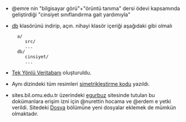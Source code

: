 - @emre nin "bilgisayar görü"+"örüntü tanıma" dersi ödevi kapsamında geliştirdiği "cinsiyet sınıflandırma gait yardımıyla"

- [db](http://github.com/downloads/19bal/gaitEmre/db.tar.gz) klasörünü indirip, açın. nihayi klasör içeriği aşağıdaki gibi olmalı

		a/
		   src/
		   ...
		db/
		   cinsiyet/
		   ...

- [Tek Yönlü Veritabanı](https://sites.google.com/a/bil.omu.edu.tr/egurbuz/dosya/tyDB.rar?attredirects=0&d=1) oluşturuldu.

- Aynı dizindeki tüm resimleri [simetrikleştirme kodu](https://sites.google.com/a/bil.omu.edu.tr/egurbuz/dosya/ters.m?attredirects=0&d=1) yazıldı.

- sites.bil.omu.edu.tr üzerindeki [egurbuz](https://sites.google.com/a/bil.omu.edu.tr/egurbuz/) sitesinde tutulan bu dokümanlara erişim izni için @nurettin hocama ve @erdem e yetki verildi. Sitedeki [Dosya](https://sites.google.com/a/bil.omu.edu.tr/egurbuz/dosya) bölümüne yeni dosyalar eklemek de mümkün olmaktadır.